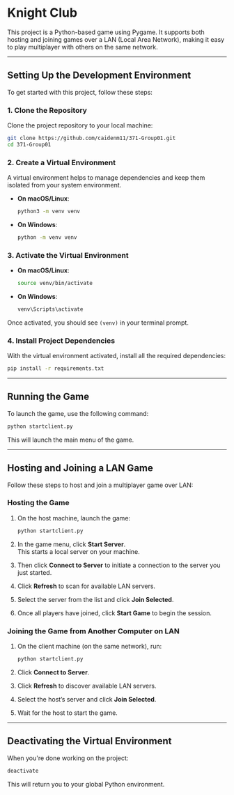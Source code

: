 # Knight Club

This project is a Python-based game using Pygame. It supports both hosting and joining games over a LAN (Local Area Network), making it easy to play multiplayer with others on the same network.

---

## Setting Up the Development Environment

To get started with this project, follow these steps:

### 1. Clone the Repository

Clone the project repository to your local machine:

```bash
git clone https://github.com/caidenm11/371-Group01.git
cd 371-Group01
```

### 2. Create a Virtual Environment

A virtual environment helps to manage dependencies and keep them isolated from your system environment.

- **On macOS/Linux**:
  ```bash
  python3 -m venv venv
  ```

- **On Windows**:
  ```bash
  python -m venv venv
  ```

### 3. Activate the Virtual Environment

- **On macOS/Linux**:
  ```bash
  source venv/bin/activate
  ```

- **On Windows**:
  ```bash
  venv\Scripts\activate
  ```

Once activated, you should see `(venv)` in your terminal prompt.

### 4. Install Project Dependencies

With the virtual environment activated, install all the required dependencies:

```bash
pip install -r requirements.txt
```

---

## Running the Game

To launch the game, use the following command:

```bash
python startclient.py
```

This will launch the main menu of the game.

---

## Hosting and Joining a LAN Game

Follow these steps to host and join a multiplayer game over LAN:

### Hosting the Game

1. On the host machine, launch the game:
   ```bash
   python startclient.py
   ```

2. In the game menu, click **Start Server**.  
   This starts a local server on your machine.

3. Then click **Connect to Server** to initiate a connection to the server you just started.

4. Click **Refresh** to scan for available LAN servers.

5. Select the server from the list and click **Join Selected**.

6. Once all players have joined, click **Start Game** to begin the session.

### Joining the Game from Another Computer on LAN

1. On the client machine (on the same network), run:
   ```bash
   python startclient.py
   ```

2. Click **Connect to Server**.

3. Click **Refresh** to discover available LAN servers.

4. Select the host’s server and click **Join Selected**.

5. Wait for the host to start the game.

---

## Deactivating the Virtual Environment

When you're done working on the project:

```bash
deactivate
```

This will return you to your global Python environment.

